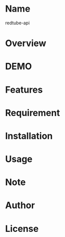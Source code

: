 # Name

redtube-api

# Overview



# DEMO



# Features



# Requirement



# Installation



# Usage



# Note



# Author



# License


